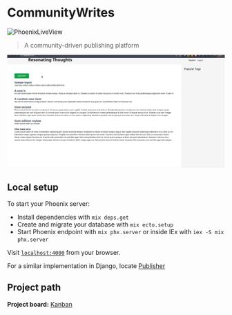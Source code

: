 # CommunityWrites

![PhoenixLiveView](https://img.shields.io/badge/PhoenixLiveView-0.17.5-green?style=for-the-badge)
> A community-driven publishing platform


![CommunityWrites](./preview/community_writes.gif)

## Local setup

To start your Phoenix server:

  * Install dependencies with `mix deps.get`
  * Create and migrate your database with `mix ecto.setup`
  * Start Phoenix endpoint with `mix phx.server` or inside IEx with `iex -S mix phx.server`

Visit [`localhost:4000`](http://localhost:4000) from your browser.

For a similar implementation in Django, locate [Publisher](https://github.com/MarvinKweyu/Publisher)
## Project path

**Project board:** 
[Kanban](https://github.com/users/MarvinKweyu/projects/5/views/1)
